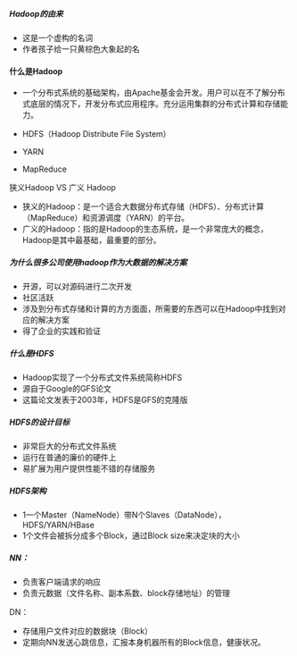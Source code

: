 ##### Hadoop的由来

* 这是一个虚构的名词
* 作者孩子给一只黄棕色大象起的名

#### 什么是Hadoop

* 一个分布式系统的基础架构，由Apache基金会开发。用户可以在不了解分布式底层的情况下，开发分布式应用程序。充分运用集群的分布式计算和存储能力。

* HDFS（Hadoop Distribute File System）
* YARN
* MapReduce

狭义Hadoop VS 广义 Hadoop

* 狭义的Hadoop：是一个适合大数据分布式存储（HDFS）、分布式计算（MapReduce）和资源调度（YARN）的平台。
* 广义的Hadoop：指的是Hadoop的生态系统，是一个非常庞大的概念，Hadoop是其中最基础，最重要的部分。

##### 为什么很多公司使用hadoop作为大数据的解决方案

* 开源，可以对源码进行二次开发
* 社区活跃
* 涉及到分布式存储和计算的方方面面，所需要的东西可以在Hadoop中找到对应的解决方案
* 得了企业的实践和验证

##### 什么是HDFS

* Hadoop实现了一个分布式文件系统简称HDFS
* 源自于Google的GFS论文
* 这篇论文发表于2003年，HDFS是GFS的克隆版

##### HDFS的设计目标

* 非常巨大的分布式文件系统
* 运行在普通的廉价的硬件上
* 易扩展为用户提供性能不错的存储服务

##### HDFS架构

* 1一个Master（NameNode）带N个Slaves（DataNode），HDFS/YARN/HBase
* 1个文件会被拆分成多个Block，通过Block size来决定块的大小

##### NN：

* 负责客户端请求的响应
* 负责元数据（文件名称、副本系数、block存储地址）的管理

DN：

* 存储用户文件对应的数据块（Block）
* 定期向NN发送心跳信息，汇报本身机器所有的Block信息，健康状况。